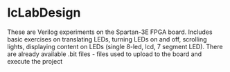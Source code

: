 # IcLabDesign
These are Verilog experiments on the Spartan-3E FPGA board. Includes basic exercises on translating LEDs, turning LEDs on and off, scrolling lights, displaying content on LEDs (single 8-led, lcd, 7 segment LED).
There are already available .bit files - files used to upload to the board and execute the project
